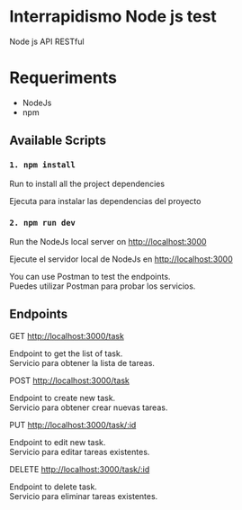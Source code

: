 # Interrapidismo Node js test
Node js API RESTful

# Requeriments
- NodeJs
- npm

## Available Scripts
### `1. npm install`

Run to install all the project dependencies

Ejecuta para instalar las dependencias del proyecto

### `2. npm run dev`

Run the NodeJs local server on [http://localhost:3000](http://localhost:3000)

Ejecute el servidor local de NodeJs en [http://localhost:3000](http://localhost:3000)

You can use Postman to test the endpoints.\
Puedes utilizar Postman para probar los servicios.

## Endpoints

GET [http://localhost:3000/task](http://localhost:3000/task)

Endpoint to get the list of task.\
Servicio para obtener la lista de tareas.

POST [http://localhost:3000/task](http://localhost:3000/task)

Endpoint to create new task.\
Servicio para obtener crear nuevas tareas.

PUT [http://localhost:3000/task/:id](http://localhost:3000/task)

Endpoint to edit new task.\
Servicio para editar tareas existentes.

DELETE [http://localhost:3000/task/:id](http://localhost:3000/task)

Endpoint to delete task.\
Servicio para eliminar tareas existentes.
